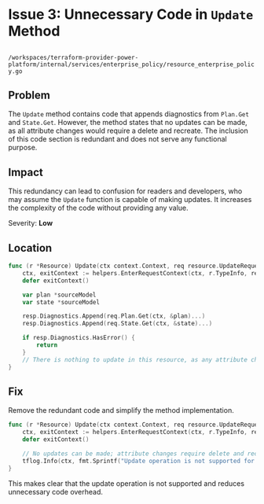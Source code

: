 # Issue 3: Unnecessary Code in `Update` Method

##

`/workspaces/terraform-provider-power-platform/internal/services/enterprise_policy/resource_enterprise_policy.go`

## Problem

The `Update` method contains code that appends diagnostics from `Plan.Get` and `State.Get`. However, the method states that no updates can be made, as all attribute changes would require a delete and recreate. The inclusion of this code section is redundant and does not serve any functional purpose.

## Impact

This redundancy can lead to confusion for readers and developers, who may assume the `Update` function is capable of making updates. It increases the complexity of the code without providing any value.

Severity: **Low**

## Location

```go
func (r *Resource) Update(ctx context.Context, req resource.UpdateRequest, resp *resource.UpdateResponse) {
	ctx, exitContext := helpers.EnterRequestContext(ctx, r.TypeInfo, req)
	defer exitContext()

	var plan *sourceModel
	var state *sourceModel

	resp.Diagnostics.Append(req.Plan.Get(ctx, &plan)...)
	resp.Diagnostics.Append(req.State.Get(ctx, &state)...)

	if resp.Diagnostics.HasError() {
		return
	}
	// There is nothing to update in this resource, as any attribute change would require a delete and create.
}
```

## Fix

Remove the redundant code and simplify the method implementation.

```go
func (r *Resource) Update(ctx context.Context, req resource.UpdateRequest, resp *resource.UpdateResponse) {
	ctx, exitContext := helpers.EnterRequestContext(ctx, r.TypeInfo, req)
	defer exitContext()

	// No updates can be made; attribute changes require delete and recreate.
	tflog.Info(ctx, fmt.Sprintf("Update operation is not supported for resource %s", r.FullTypeName()))
}
```

This makes clear that the update operation is not supported and reduces unnecessary code overhead.